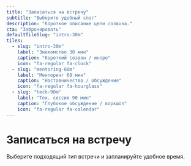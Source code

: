 ```yaml
---
title: "Записаться на встречу"
subtitle: "Выберите удобный слот"
description: "Короткое описание цели созвона."
cta: "Забронировать"
defaultTileSlug: "intro-30m"
tiles:
  - slug: "intro-30m"
    label: "Знакомство 30 мин"
    caption: "Короткий созвон / интро"
    icon: "fa-regular fa-clock"
  - slug: "mentoring-60m"
    label: "Менторинг 60 мин"
    caption: "Наставничество / обсуждение"
    icon: "fa-regular fa-hourglass"
  - slug: "tech-90m"
    label: "Тех. сессия 90 мин"
    caption: "Глубокое обсуждение / воркшоп"
    icon: "fa-regular fa-calendar"
---
```


# Записаться на встречу

Выберите подходящий тип встречи и запланируйте удобное время.
